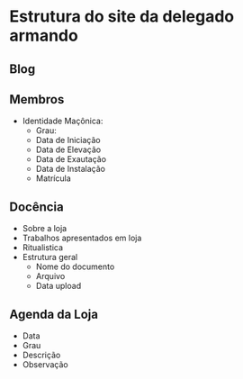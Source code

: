 # Estrutura do site da delegado armando

## Blog

## Membros

* Identidade Maçônica:
    * Grau:
    * Data de Iniciação
    * Data de Elevação
    * Data de Exautação
    * Data de Instalação
    * Matrícula

## Docência

* Sobre a loja
* Trabalhos apresentados em loja
* Ritualistica
* Estrutura geral
    - Nome do documento
    - Arquivo
    - Data upload


## Agenda da Loja

* Data
* Grau
* Descrição
* Observação




